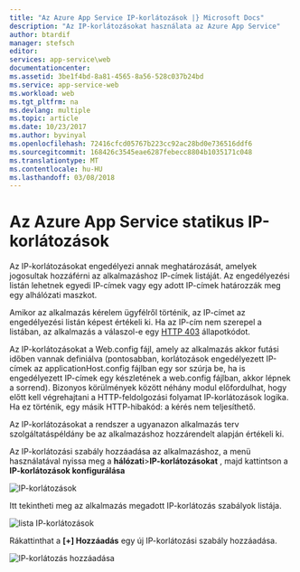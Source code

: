 ```yaml
---
title: "Az Azure App Service IP-korlátozások |} Microsoft Docs"
description: "Az IP-korlátozásokat használata az Azure App Service"
author: btardif
manager: stefsch
editor: 
services: app-service\web
documentationcenter: 
ms.assetid: 3be1f4bd-8a81-4565-8a56-528c037b24bd
ms.service: app-service-web
ms.workload: web
ms.tgt_pltfrm: na
ms.devlang: multiple
ms.topic: article
ms.date: 10/23/2017
ms.author: byvinyal
ms.openlocfilehash: 72416cfcd05767b223cc92ac28bd0e736516ddf6
ms.sourcegitcommit: 168426c3545eae6287febecc8804b1035171c048
ms.translationtype: MT
ms.contentlocale: hu-HU
ms.lasthandoff: 03/08/2018
---
```

# <a name="azure-app-service-static-ip-restrictions"></a>Az Azure App Service statikus IP-korlátozások #

Az IP-korlátozásokat engedélyezi annak meghatározását, amelyek jogosultak hozzáférni az alkalmazáshoz IP-címek listáját. Az engedélyezési listán lehetnek egyedi IP-címek vagy egy adott IP-címek határozzák meg egy alhálózati maszkot.

Amikor az alkalmazás kérelem ügyfélről történik, az IP-címet az engedélyezési listán képest értékeli ki. Ha az IP-cím nem szerepel a listában, az alkalmazás a válaszol-e egy [HTTP 403](https://en.wikipedia.org/wiki/HTTP_403) állapotkódot.

Az IP-korlátozásokat a Web.config fájl, amely az alkalmazás akkor futási időben vannak definiálva (pontosabban, korlátozások engedélyezett IP-címek az applicationHost.config fájlban egy sor szúrja be, ha is engedélyezett IP-címek egy készletének a web.config fájlban, akkor lépnek a sorrend). Bizonyos körülmények között néhány modul előfordulhat, hogy előtt kell végrehajtani a HTTP-feldolgozási folyamat IP-korlátozások logika. Ha ez történik, egy másik HTTP-hibakód: a kérés nem teljesíthető.

Az IP-korlátozásokat a rendszer a ugyanazon alkalmazás terv szolgáltatáspéldány be az alkalmazáshoz hozzárendelt alapján értékeli ki.

Az IP-korlátozási szabály hozzáadása az alkalmazáshoz, a menü használatával nyissa meg a **hálózati**>**IP-korlátozásokat** , majd kattintson a **IP-korlátozások konfigurálása**

![IP-korlátozások](media/app-service-ip-restrictions/ip-restrictions.png)  

Itt tekintheti meg az alkalmazás megadott IP-korlátozás szabályok listája.

![lista IP-korlátozások](media/app-service-ip-restrictions/browse-ip-restrictions.png)

Rákattinthat a **[+] Hozzáadás** egy új IP-korlátozási szabály hozzáadása.

![IP-korlátozás hozzáadása](media/app-service-ip-restrictions/add-ip-restrictions.png)
